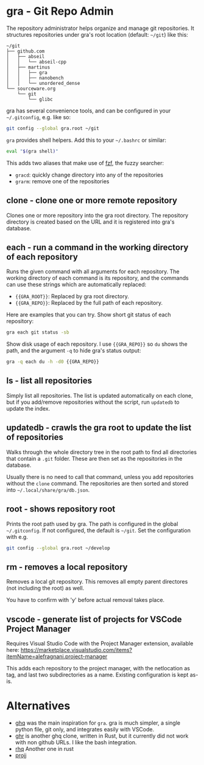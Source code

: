 # gra - Git Repo Admin

The repository administrator helps organize and manage git repositories. It structures
repositories under gra's root location (default: `~/git`) like this: 

```
~/git
├── github.com
│   ├── abseil
│   │   └── abseil-cpp
│   ├── martinus
│   │   ├── gra
│   │   ├── nanobench
│   │   └── unordered_dense
└── sourceware.org
    └── git
        └── glibc
```

gra has several convenience tools, and can be configured in your
`~/.gitconfig`, e.g. like so:

```sh
git config --global gra.root ~/git
```

`gra` provides shell helpers. Add this to your `~/.bashrc` or similar:

```sh
eval "$(gra shell)"
```

This adds two aliases that make use of [fzf](https://github.com/junegunn/fzf), the fuzzy searcher:

* `gracd`: quickly change directory into any of the repositories
* `grarm`: remove one of the repositories

## clone - clone one or more remote repository

Clones one or more repository into the gra root directory. The
repository directory is created based on the URL and it is registered into
gra's database.

## each - run a command in the working directory of each repository

Runs the given command with all arguments for each repository. The working directory of each command
is its repository, and the commands can use these strings which are automatically replaced:

* `{{GRA_ROOT}}`: Replaced by gra root directory.
* `{{GRA_REPO}}`: Replaced by the full path of each repository.

Here are examples that you can try. Show short git status of each repository:

```sh
gra each git status -sb
```

Show disk usage of each repository. I use `{{GRA_REPO}}` so `du` shows the path, and the argument `-q`
to hide gra's status output:

```sh
gra -q each du -h -d0 {{GRA_REPO}}
```

## ls - list all repositories

Simply list all repositories. The list is updated automatically on each clone,
but if you add/remove repositories without the script, run `updatedb` to
update the index.

## updatedb - crawls the gra root to update the list of repositories

Walks through the whole directory tree in the root path to find all
directories that contain a `.git` folder. These are then set as the repositories
in the database.

Usually there is no need to call that command, unless you add repositories without
the `clone` command. The repositories are then sorted and stored into
`~/.local/share/gra/db.json`.

## root - shows repository root

Prints the root path used by gra. The path is configured in the global
`~/.gitconfig`. If not configured, the default is `~/git`. Set the
configuration with e.g.

```sh
git config --global gra.root ~/develop
```

## rm - removes a local repository

Removes a local git repository. This removes all empty parent directores (not including
the root) as well.

You have to confirm with 'y' before actual removal takes place.

## vscode - generate list of projects for VSCode Project Manager

Requires Visual Studio Code with the Project Manager extension, available here:
https://marketplace.visualstudio.com/items?itemName=alefragnani.project-manager

This adds each repository to the project manager, with the netlocation as tag,
and last two subdirectories as a name. Existing configuration is kept as-is.


# Alternatives

* [ghq](https://github.com/x-motemen/ghq) was the main inspiration for `gra`. gra is much simpler,
  a single python file, git only, and integrates easily with VSCode.
* [ghr](https://github.com/siketyan/ghr) is another ghq clone, written in Rust, but it currently
  did not work with non github URLs. I like the bash integration.
* [rhq](https://github.com/ubnt-intrepid/rhq) Another one in rust
* [projj](https://github.com/popomore/projj)
